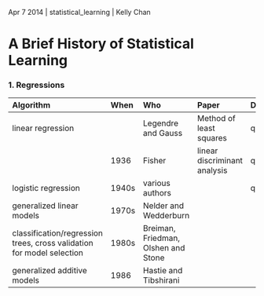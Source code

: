 Apr 7 2014 | statistical_learning | Kelly Chan
# A Brief History of Statistical Learning

### 1. Regressions

| Algorithm                | When  | Who                   | Paper                        | Data         | Application |
|:-------------------------|:------|:----------------------|:-----------------------------|:-------------|:------------|
| linear regression        |       | Legendre and Gauss    | Method of least squares      | quantitative | astronomy   |
|                          | 1936  | Fisher                | linear discriminant analysis | qualitative  |             |
| logistic regression      | 1940s | various authors       |                              | qualitative  |             |
| generalized linear models| 1970s | Nelder and Wedderburn |                              |              |             |
| classification/regression trees, cross validation for model selection | 1980s | Breiman, Friedman, Olshen and Stone ||||
| generalized additive models | 1986 | Hastie and Tibshirani |                            |              |             |




